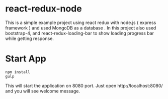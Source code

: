 # react-redux-node
This is a simple example project using react redux with node.js ( express framework ) and used MongoDB as a database . In this project also used bootstrap-4, and react-redux-loading-bar to show loading progress bar while getting response.

# Start App

    npm install
    gulp

This will start the application on 8080 port. Just open http://localhost:8080/ and you will see welcome message.